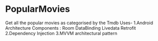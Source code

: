 # PopularMovies
Get all the popular movies as categorised by the Tmdb
Uses-
1.Android Architecture Components :
      Room
      DataBinding 
      Livedata
      Retrofit
2.Dependency Injection 
3.MVVM architectural pattern
